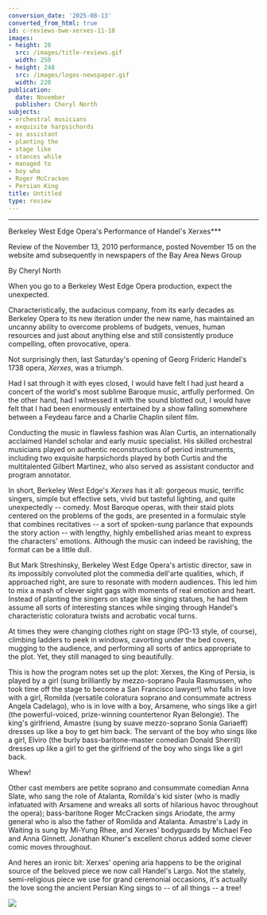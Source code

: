```yaml
---
conversion_date: '2025-08-13'
converted_from_html: true
id: c-reviews-bwe-xerxes-11-10
images:
- height: 28
  src: /images/title-reviews.gif
  width: 250
- height: 248
  src: /images/logos-newspaper.gif
  width: 220
publication:
  date: November
  publisher: Cheryl North
subjects:
- orchestral musicians
- exquisite harpsichords
- as assistant
- planting the
- stage like
- stances while
- managed to
- boy who
- Roger McCracken
- Persian King
title: Untitled
type: review
---
```


***

Berkeley West Edge Opera's Performance of Handel's Xerxes***

Review of the November 13, 2010 performance, posted November 15 on the website amd subsequently in newspapers of the Bay Area News Group

By Cheryl North

When you go to a Berkeley West Edge Opera production, expect the unexpected.

Characteristically, the audacious company, from its early decades as Berkeley Opera to its new iteration under the new name, has maintained an uncanny ability to overcome problems of budgets, venues, human resources and just about anything else and still consistently produce compelling, often provocative, opera.

Not surprisingly then, last Saturday's opening of Georg Frideric Handel's 1738 opera, *Xerxes*, was a triumph.

Had I sat through it with eyes closed, I would have felt I had just heard a concert of the world's most sublime Baroque music, artfully performed. On the other hand, had I witnessed it with the sound blotted out, I would have felt that I had been enormously entertained by a show falling somewhere between a Feydeau farce and a Charlie Chaplin silent film.

Conducting the music in flawless fashion was Alan Curtis, an internationally acclaimed Handel scholar and early music specialist. His skilled orchestral musicians played on authentic reconstructions of period instruments, including two exquisite harpsichords played by both Curtis and the multitalented Gilbert Martinez, who also served as assistant conductor and program annotator.

In short, Berkeley West Edge's *Xerxes* has it all: gorgeous music, terrific singers, simple but effective sets, vivid but tasteful lighting, and quite unexpectedly -- comedy. Most Baroque operas, with their staid plots centered on the problems of the gods, are presented in a formulaic style that combines recitatives -- a sort of spoken-sung parlance that expounds the story action -- with lengthy, highly embellished arias meant to express the characters' emotions. Although the music can indeed be ravishing, the format can be a little dull.

But Mark Streshinsky, Berkeley West Edge Opera's artistic director, saw in its impossibly convoluted plot the commedia dell'arte qualities, which, if approached right, are sure to resonate with modern audiences. This led him to mix a mash of clever sight gags with moments of real emotion and heart. Instead of planting the singers on stage like singing statues, he had them assume all sorts of interesting stances while singing through Handel's characteristic coloratura twists and acrobatic vocal turns.

At times they were changing clothes right on stage (PG-13 style, of course), climbing ladders to peek in windows, cavorting under the bed covers, mugging to the audience, and performing all sorts of antics appropriate to the plot. Yet, they still managed to sing beautifully.

This is how the program notes set up the plot: Xerxes, the King of Persia, is played by a girl (sung brilliantly by mezzo-soprano Paula Rasmussen, who took time off the stage to become a San Francisco lawyer!) who falls in love with a girl, Romilda (versatile coloratura soprano and consummate actress Angela Cadelago), who is in love with a boy, Arsamene, who sings like a girl (the powerful-voiced, prize-winning countertenor Ryan Belongie). The king's girlfriend, Amastre (sung by suave mezzo-soprano Sonia Gariaeff) dresses up like a boy to get him back. The servant of the boy who sings like a girl, Elviro (the burly bass-baritone-master comedian Donald Sherrill) dresses up like a girl to get the girlfriend of the boy who sings like a girl back.

Whew!

Other cast members are petite soprano and consummate comedian Anna Slate, who sang the role of Atalanta, Romilda's kid sister (who is madly infatuated with Arsamene and wreaks all sorts of hilarious havoc throughout the opera); bass-baritone Roger McCracken sings Ariodate, the army general who is also the father of Romilda and Atalanta. Amastre's Lady in Waiting is sung by Mi-Yung Rhee, and Xerxes' bodyguards by Michael Feo and Anna Ginnett. Jonathan Khuner's excellent chorus added some clever comic moves throughout.

And heres an ironic bit: Xerxes' opening aria happens to be the original source of the beloved piece we now call Handel's Largo. Not the stately, semi-religious piece we use for grand ceremonial occasions, it's actually the love song the ancient Persian King sings to -- of all things -- a tree!

![](/images/logos-newspaper.gif)

